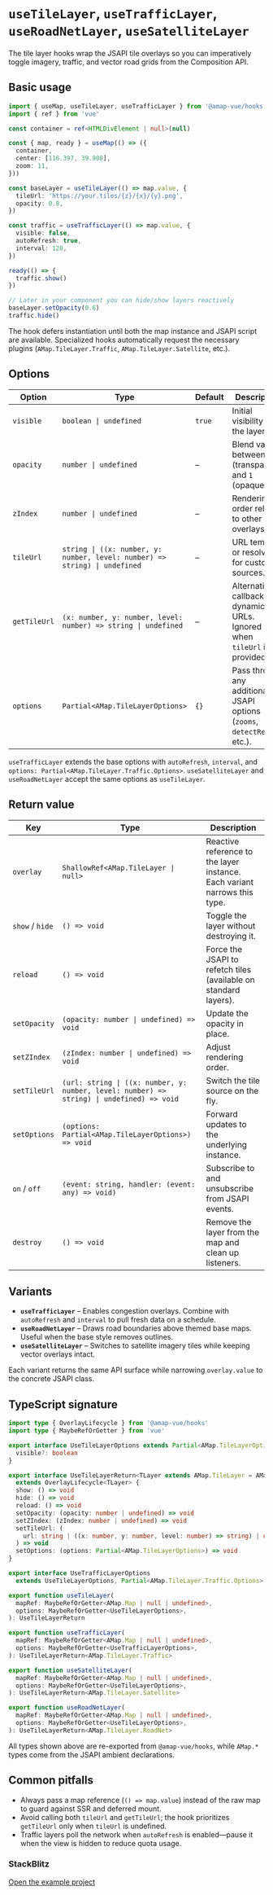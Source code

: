 # `useTileLayer`, `useTrafficLayer`, `useRoadNetLayer`, `useSatelliteLayer`

The tile layer hooks wrap the JSAPI tile overlays so you can imperatively toggle imagery, traffic, and vector road grids from the Composition API.

## Basic usage

```ts
import { useMap, useTileLayer, useTrafficLayer } from '@amap-vue/hooks'
import { ref } from 'vue'

const container = ref<HTMLDivElement | null>(null)

const { map, ready } = useMap(() => ({
  container,
  center: [116.397, 39.908],
  zoom: 11,
}))

const baseLayer = useTileLayer(() => map.value, {
  tileUrl: 'https://your.tiles/{z}/{x}/{y}.png',
  opacity: 0.8,
})

const traffic = useTrafficLayer(() => map.value, {
  visible: false,
  autoRefresh: true,
  interval: 120,
})

ready(() => {
  traffic.show()
})

// Later in your component you can hide/show layers reactively
baseLayer.setOpacity(0.6)
traffic.hide()
```

The hook defers instantiation until both the map instance and JSAPI script are available. Specialized hooks automatically request the necessary plugins (`AMap.TileLayer.Traffic`, `AMap.TileLayer.Satellite`, etc.).

## Options

| Option | Type | Default | Description |
| --- | --- | --- | --- |
| `visible` | `boolean \| undefined` | `true` | Initial visibility of the layer. |
| `opacity` | `number \| undefined` | – | Blend value between `0` (transparent) and `1` (opaque). |
| `zIndex` | `number \| undefined` | – | Rendering order relative to other overlays. |
| `tileUrl` | `string \| ((x: number, y: number, level: number) => string) \| undefined` | – | URL template or resolver for custom sources. |
| `getTileUrl` | `(x: number, y: number, level: number) => string \| undefined` | – | Alternative callback for dynamic URLs. Ignored when `tileUrl` is provided. |
| `options` | `Partial<AMap.TileLayerOptions>` | `{}` | Pass through any additional JSAPI options (`zooms`, `detectRetina`, etc.). |

`useTrafficLayer` extends the base options with `autoRefresh`, `interval`, and `options: Partial<AMap.TileLayer.Traffic.Options>`. `useSatelliteLayer` and `useRoadNetLayer` accept the same options as `useTileLayer`.

## Return value

| Key | Type | Description |
| --- | --- | --- |
| `overlay` | `ShallowRef<AMap.TileLayer \| null>` | Reactive reference to the layer instance. Each variant narrows this type. |
| `show` / `hide` | `() => void` | Toggle the layer without destroying it. |
| `reload` | `() => void` | Force the JSAPI to refetch tiles (available on standard layers). |
| `setOpacity` | `(opacity: number \| undefined) => void` | Update the opacity in place. |
| `setZIndex` | `(zIndex: number \| undefined) => void` | Adjust rendering order. |
| `setTileUrl` | `(url: string \| ((x: number, y: number, level: number) => string) \| undefined) => void` | Switch the tile source on the fly. |
| `setOptions` | `(options: Partial<AMap.TileLayerOptions>) => void` | Forward updates to the underlying instance. |
| `on` / `off` | `(event: string, handler: (event: any) => void)` | Subscribe to and unsubscribe from JSAPI events. |
| `destroy` | `() => void` | Remove the layer from the map and clean up listeners. |

## Variants

- **`useTrafficLayer`** – Enables congestion overlays. Combine with `autoRefresh` and `interval` to pull fresh data on a schedule.
- **`useRoadNetLayer`** – Draws road boundaries above themed base maps. Useful when the base style removes outlines.
- **`useSatelliteLayer`** – Switches to satellite imagery tiles while keeping vector overlays intact.

Each variant returns the same API surface while narrowing `overlay.value` to the concrete JSAPI class.

## TypeScript signature

```ts
import type { OverlayLifecycle } from '@amap-vue/hooks'
import type { MaybeRefOrGetter } from 'vue'

export interface UseTileLayerOptions extends Partial<AMap.TileLayerOptions> {
  visible?: boolean
}

export interface UseTileLayerReturn<TLayer extends AMap.TileLayer = AMap.TileLayer>
  extends OverlayLifecycle<TLayer> {
  show: () => void
  hide: () => void
  reload: () => void
  setOpacity: (opacity: number | undefined) => void
  setZIndex: (zIndex: number | undefined) => void
  setTileUrl: (
    url: string | ((x: number, y: number, level: number) => string) | undefined
  ) => void
  setOptions: (options: Partial<AMap.TileLayerOptions>) => void
}

export interface UseTrafficLayerOptions
  extends UseTileLayerOptions, Partial<AMap.TileLayer.Traffic.Options> {}

export function useTileLayer(
  mapRef: MaybeRefOrGetter<AMap.Map | null | undefined>,
  options: MaybeRefOrGetter<UseTileLayerOptions>,
): UseTileLayerReturn

export function useTrafficLayer(
  mapRef: MaybeRefOrGetter<AMap.Map | null | undefined>,
  options: MaybeRefOrGetter<UseTrafficLayerOptions>,
): UseTileLayerReturn<AMap.TileLayer.Traffic>

export function useSatelliteLayer(
  mapRef: MaybeRefOrGetter<AMap.Map | null | undefined>,
  options: MaybeRefOrGetter<UseTileLayerOptions>,
): UseTileLayerReturn<AMap.TileLayer.Satellite>

export function useRoadNetLayer(
  mapRef: MaybeRefOrGetter<AMap.Map | null | undefined>,
  options: MaybeRefOrGetter<UseTileLayerOptions>,
): UseTileLayerReturn<AMap.TileLayer.RoadNet>
```

All types shown above are re-exported from `@amap-vue/hooks`, while `AMap.*` types come from the JSAPI ambient declarations.

## Common pitfalls

- Always pass a map reference (`() => map.value`) instead of the raw map to guard against SSR and deferred mount.
- Avoid calling both `tileUrl` and `getTileUrl`; the hook prioritizes `getTileUrl` only when `tileUrl` is undefined.
- Traffic layers poll the network when `autoRefresh` is enabled—pause it when the view is hidden to reduce quota usage.

### StackBlitz

[Open the example project](https://stackblitz.com/github/your-org/amap-vue-kit/tree/main/examples/basic)
